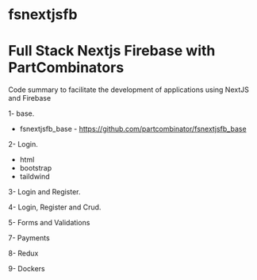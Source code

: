 # fsnextjsfb
# Full Stack Nextjs Firebase with PartCombinators
Code summary to facilitate the development of applications using NextJS and Firebase

1- base.
- fsnextjsfb_base - https://github.com/partcombinator/fsnextjsfb_base

2- Login.
- html
- bootstrap
- taildwind

3- Login and Register.

4- Login, Register and Crud.

5- Forms and Validations

7- Payments

8- Redux

9- Dockers
